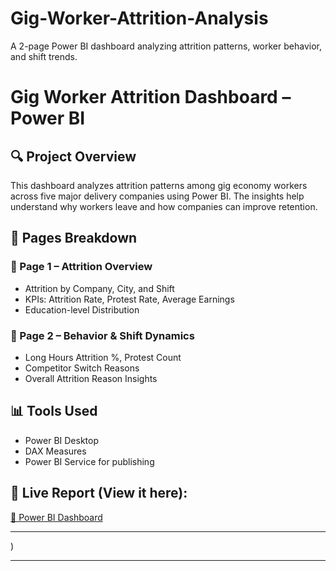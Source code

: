 # Gig-Worker-Attrition-Analysis
A 2-page Power BI dashboard analyzing attrition patterns, worker behavior, and shift trends.
# Gig Worker Attrition Dashboard – Power BI

## 🔍 Project Overview
This dashboard analyzes attrition patterns among gig economy workers across five major delivery companies using Power BI. The insights help understand why workers leave and how companies can improve retention.

## 🧩 Pages Breakdown

### 📄 Page 1 – Attrition Overview
- Attrition by Company, City, and Shift
- KPIs: Attrition Rate, Protest Rate, Average Earnings
- Education-level Distribution

### 📄 Page 2 – Behavior & Shift Dynamics
- Long Hours Attrition %, Protest Count
- Competitor Switch Reasons
- Overall Attrition Reason Insights

## 📊 Tools Used
- Power BI Desktop
- DAX Measures
- Power BI Service for publishing



## 🔗 Live Report (View it here):
[🔗 Power BI Dashboard](https://app.powerbi.com/view?r=eyJrIjoiZmI5MDExYjUtODBhOC00YWJmLTg4M2QtNjM0OGIzYTE0ZmVkIiwidCI6ImY5MmNiY2RkLWJhMjYtNDdlNC1iMDc0LWNhNGQ4OGIwYjMxYyJ9)

---
)

---
